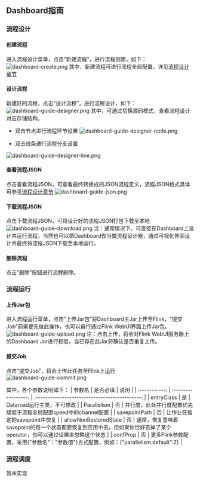 ## Dashboard指南

### 流程设计
#### 创建流程
进入流程设计菜单，点击“新建流程”，进行流程创建，如下：
![dashboard-create.png](https://p6-juejin.byteimg.com/tos-cn-i-k3u1fbpfcp/dd4ea32af5b141d09333dab75e5a424b~tplv-k3u1fbpfcp-watermark.image?)
其中，新建流程可进行流程全局配置，详见[流程设计章节](flow-designer.md)
#### 设计流程
新建好的流程，点击“设计流程”，进行流程设计，如下：
![dashboard-guide-designer.png](https://p3-juejin.byteimg.com/tos-cn-i-k3u1fbpfcp/5904da10eab24ceebff2a3b371a42eef~tplv-k3u1fbpfcp-watermark.image?)
其中，可通过切换源码模式，查看流程设计对应存储结构。
- 双击节点进行流程环节设置
![dashboard-guide-designer-node.png](https://p1-juejin.byteimg.com/tos-cn-i-k3u1fbpfcp/0b211912fe2b4165a88ff53e60cdfbbd~tplv-k3u1fbpfcp-watermark.image?)

- 双击线条进行流程分支设置

![dashboard-guide-designer-line.png](https://p3-juejin.byteimg.com/tos-cn-i-k3u1fbpfcp/d5186bad41324855a1adb133cdeb4dcf~tplv-k3u1fbpfcp-watermark.image?)

#### 查看流程JSON
点击查看流程JSON，可查看最终转换成的JSON流程定义，流程JSON格式具体可参见[流程设计章节](flow-designer.md)
![dashboard-guide-json.png](https://p3-juejin.byteimg.com/tos-cn-i-k3u1fbpfcp/01e7461e41d549aaba1e6058f11f371c~tplv-k3u1fbpfcp-watermark.image?)
#### 下载流程JSON
点击下载流程JSON，可将设计好的流程JSON打包下载至本地
![dashboard-guide-download.png](https://p9-juejin.byteimg.com/tos-cn-i-k3u1fbpfcp/dfab74c9befa4636a95a2b1b19df8717~tplv-k3u1fbpfcp-watermark.image?)
注：通常情况下，可直接在Dashboard上设计并运行流程，当然也可以把Dashboard仅当做流程设计器，通过可视化界面设计并最终将流程JSON下载至本地运行。
#### 删除流程
点击“删除”按钮进行流程删除。
### 流程运行
#### 上传Jar包
进入流程运行菜单，点击“上传Jar包”将Dashboard主Jar上传至Flink，“提交Job”前需要先做此操作，也可以自行通过Flink WebUI界面上传Jar包。
![dashboard-guide-upload.png](https://p3-juejin.byteimg.com/tos-cn-i-k3u1fbpfcp/7d73b622002742769d1df872ce2262c8~tplv-k3u1fbpfcp-watermark.image?)
注：点击上传，将会对Flink WebUI服务器上的Dashboard Jar进行校验，当已存在此Jar将确认是否重复上传。
#### 提交Job
点击“提交Job”，将会上传此任务至Flink上运行
![dashboard-guide-commit.png](https://p9-juejin.byteimg.com/tos-cn-i-k3u1fbpfcp/8b19d5cdbea640bab86c78311305bb28~tplv-k3u1fbpfcp-watermark.image?)

其中，各个参数说明如下：
|   参数名    |       是否必填        |                      说明                      |
| :-----------: | :-----------------: | :--------------------------------------------: |
|    entryClass     |         是          |               Dataroad运行主类，不可修改               |
| Parallelism |  否 |             并行度，此处并行度配置优先级低于流程全局配置speed中的channel配置             |
| savepointPath  |     否     | 让作业在指定的savepoint中恢复 |
| allowNonRestoredState |        否         |         通常，恢复意味着savepoint的每一个状态都要恢复到应用中去，但如果你恰好去掉了某个operator，你可以通过设置来忽略这个状态          |
| confProp |         否         |         更多Flink参数配置，采用{"参数名"："参数值"}方式配置，例如：{\"parallelism.default\":2}          |


### 流程调度
暂未实现
